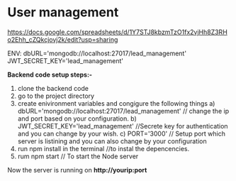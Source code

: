 # User management
https://docs.google.com/spreadsheets/d/1Y7STJ8kbzmTzO1fx2vjHh8Z3RHo2Ehh_cZQkcjovj2k/edit?usp=sharing

ENV: dbURL='mongodb://localhost:27017/lead_management'
JWT_SECRET_KEY='lead_management'



**Backend code setup steps:-**

1. clone the backend code
2. go to the project directory
3. create enivironment variables and congigure the following things
  a) dbURL='mongodb://localhost:27017/lead_management'  // change the ip and port based on your configuration.
  b) JWT_SECRET_KEY='lead_management'  //Secrete key for authentication  and you can change by your wish.
  c) PORT='3000' // Setup port which server is listining and you can also change by your configuration
5. run npm install in the terminal  //to instal the depencencies.
6. rum npm start // To start the Node server

Now the server is running on **http://yourip:port**
